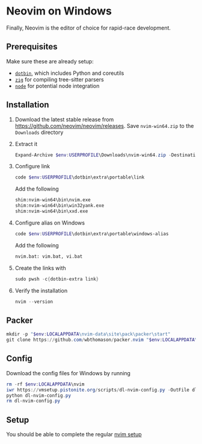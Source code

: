 # Neovim on Windows
Finally, Neovim is the editor of choice for rapid-race development.

## Prerequisites
Make sure these are already setup:
- [`dotbin`](../tool/dotbin.md), which includes Python and coreutils
- [`zig`](./zig.md) for compiling tree-sitter parsers
- [`node`](../tool/node.md) for potential node integration

## Installation
1. Download the latest stable release from https://github.com/neovim/neovim/releases.
   Save `nvim-win64.zip` to the `Downloads` directory
2. Extract it
    ```powershell
    Expand-Archive $env:USERPROFILE\Downloads\nvim-win64.zip -DestinationPath $env:USERPROFILE\dotbin\extra\portable
    ```
3. Configure link
    ```powershell
    code $env:USERPROFILE\dotbin\extra\portable\link
    ```
    Add the following

    ```txt
    shim:nvim-win64\bin\nvim.exe
    shim:nvim-win64\bin\win32yank.exe
    shim:nvim-win64\bin\xxd.exe
    ```
4. Configure alias on Windows
    ```powershell
    code $env:USERPROFILE\dotbin\extra\portable\windows-alias
    ```
    Add the following

    ```txt
    nvim.bat: vim.bat, vi.bat
    ```
5. Create the links with 
    ```powershell
    sudo pwsh -c{dotbin-extra link}
    ```
6. Verify the installation
    ```powershell
    nvim --version
    ```

## Packer
```powershell
mkdir -p "$env:LOCALAPPDATA\nvim-data\site\pack\packer\start"
git clone https://github.com/wbthomason/packer.nvim "$env:LOCALAPPDATA\nvim-data\site\pack\packer\start\packer.nvim"
```

## Config
Download the config files for Windows by running
```powershell
rm -rf $env:LOCALAPPDATA\nvim
iwr https://vmsetup.pistonite.org/scripts/dl-nvim-config.py -OutFile dl-nvim-config.py
python dl-nvim-config.py
rm dl-nvim-config.py
```

## Setup
You should be able to complete the regular [nvim setup](../tool/nvim.md)
